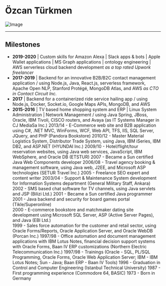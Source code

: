 # Özcan Türkmen

![Image](https://avatars1.githubusercontent.com/u/23320140?s=460&v=4)

---

## Milestones

* **2019-2020** | Custom skills for Amazon Alexa | Slack apps & bots | Apple Wallet applications | MS Graph applications | ontology engineering | AWS serverless cloud backend development *as a top rated Upwork freelancer*
* **2017-2019** | Backend for an innovative B2B/B2C contact management application / using Node.js, Java, React.js, serverless framework, Apache Open NLP, Stanford Protégé, MongoDB Atlas, and AWS *as CTO in Contact Circuit Inc.*
* **2017** | Backend for a containerized ride service hailing app / using Node.js, Docker, Socket.io, Google Maps APIs, MongoDB, and AWS 
* **2015-2016** | TV based home shopping system and ERP | Linux System Administration | Network Management / using Java Spring, JBoss, Oracle, IBM Tivoli, CISCO routers, and Avaya (as IT Systems  Manager in CJ MediaSa Inc.)
2013/14 - E-Commerce web site and B2B application using C#, .NET MVC, WinForms, WCF, Web API, TFS, IIS, SQL Server, JQuery, and PHP (Pandora Bookstore)
2010/12 - Master Material Logistics System, Distributor Trade System, using Java, IBM iSeries, IBM DB2, and ASP.NET (HYUNDAI Inc.) 
2009/10 - Hotel/flight/tour reservation websites, using Java web services, JavaScript, IBM WebSphere, and Oracle DB (ETSTUR)
2007 - Became a Sun certified Java Web Components developer 
2006/08 - Travel agency booking & management software, using Java web, J2EE, and Microsoft ASP technologies (SETUR Travel Inc.)
2005 - Freelance SEO expert and content writer
2003/04 - Support & Maintenance System development for Information Systems department (General Military Staff, Ankara)
2002 - SMS based chat software for TV channels, using Java servlets and JSP (Bilizi Ltd.)
2001 - Became a Sun certified Java programmer
2001 - Java backend and security for board games portal (Tikle/Superonline)  
2000 - E-commerce bookstore and matchmaker dating site development using Microsoft SQL Server, ASP (Active Server Pages), and Java (EBI Ltd.)  
1999 - Sales force automation for the customer and retail sector, using Oracle Forms/Reports, Oracle Application Server, and Oracle WebDB (Porcan Inc.)
1997/98 - Office automation and document management applications with IBM Lotus Notes, financial decision support systems with Oracle Forms, Baan IV ERP customizations (Northern Electric Telecommunication Inc.)
1997/98 - Trainings (Oracle - SQL, PL/SQL Programming, Oracle Forms, Oracle Web Application Server; IBM - IBM Lotus Notes; Sun - Java; Baan ERP - Baan IV Tools)
1996 - Graduation in Control and Computer Engineering (Istanbul Technical University) 
1987 - First programming experience (Commodore 64, BASIC)
1973 - Born in Germany

